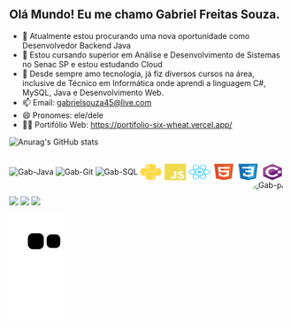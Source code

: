 ## Olá Mundo! Eu me chamo Gabriel Freitas Souza.

- 🔭 Atualmente estou procurando uma nova oportunidade como Desenvolvedor Backend Java 
- 🌱 Estou cursando superior em Análise e Desenvolvimento de Sistemas no Senac SP e estou estudando Cloud
- 💬 Desde sempre amo tecnologia, já fiz diversos cursos na área, 
      inclusive de Técnico em Informática onde aprendi a linguagem C#, 
      MySQL, Java e Desenvolvimento Web.
- 📫 Email: gabrielsouza45@live.com
- 😄 Pronomes: ele/dele
- 👨‍💻 Portifólio Web: https://portifolio-six-wheat.vercel.app/

![Anurag's GitHub stats](https://github-readme-stats.vercel.app/api?username=GabrielSouza45&show_icons=true&theme=tokyonight&count_private=true&locale=pt-br)

<div style="display: inline_block"><br>
   <img align="center" alt="Gab-Java" height="30" width="40" src="https://icongr.am/devicon/java-original.svg?size=148&color=4a1c78">
   <img align="center" alt="Gab-Git" height="30" width="40" src="https://icongr.am/devicon/git-original.svg?size=148&color=4a1c78"> 
   <img align="center" alt="Gab-SQL" height="30" width="40" src="https://icongr.am/devicon/mysql-original-wordmark.svg?size=148&color=4a1c78"> 
   <img align="center" alt="Gab-Js" height="30" width="40"
src="https://raw.githubusercontent.com/devicons/devicon/master/icons/python/python-plain.svg">
   <img align="center" alt="Gab-Js" height="30" width="40" src="https://raw.githubusercontent.com/devicons/devicon/master/icons/javascript/javascript-plain.svg">
  <img align="center" alt="Gab-React" height="30" width="40" src="https://raw.githubusercontent.com/devicons/devicon/master/icons/react/react-original.svg">
  <img align="center" alt="Gab-HTML" height="30" width="40" src="https://raw.githubusercontent.com/devicons/devicon/master/icons/html5/html5-original.svg">
  <img align="center" alt="Gab-CSS" height="30" width="40" src="https://raw.githubusercontent.com/devicons/devicon/master/icons/css3/css3-original.svg">
  <img align="center" alt="Gab-Csharp" height="30" width="40" src="https://raw.githubusercontent.com/devicons/devicon/master/icons/csharp/csharp-original.svg">
  <img align="right" alt="Gab-pic" height="150" style="border-radius:50px;" src="https://encrypted-tbn0.gstatic.com/images?q=tbn:ANd9GcSNxcbyU1s2OgRynbCyfqHP_Q5aOXJKuQAuNWqe93a_qki2XhvDXkbSJw5rs5spiyLg-Mk&usqp=CAU">

  ##
</div>

##

<div>

  <a href = "mailto:gabrielsouza45@live.com"><img src="https://img.shields.io/badge/Microsoft_Outlook-0078D4?style=for-the-badge&logo=microsoft-outlook&logoColor=white"></a>
  <a href="https://www.linkedin.com/in/gabrielfreitassouza/" target="_blank"><img src="https://img.shields.io/badge/-LinkedIn-%230077B5?style=for-the-badge&logo=linkedin&logoColor=white" target="_blank"></a> 
  <a href="https://portifolio-six-wheat.vercel.app/" target="_blank"><img src="https://img.shields.io/badge/-Portfólio_Web-%230077B5?style=for-the-badge&logo=html5&logoColor=white" target="_blank"></a> 

   ![Snake animation](https://github.com/GabrielSouza45/GabrielSouza45/blob/output/github-contribution-grid-snake.svg)
  
